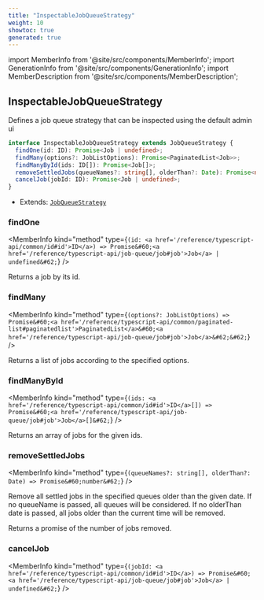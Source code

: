 ```yaml
---
title: "InspectableJobQueueStrategy"
weight: 10
showtoc: true
generated: true
---
```

<!-- This file was generated from the Vendure source. Do not modify. Instead, re-run the "docs:build" script -->
import MemberInfo from '@site/src/components/MemberInfo';
import GenerationInfo from '@site/src/components/GenerationInfo';
import MemberDescription from '@site/src/components/MemberDescription';


## InspectableJobQueueStrategy

<GenerationInfo sourceFile="packages/core/src/config/job-queue/inspectable-job-queue-strategy.ts" sourceLine="14" packageName="@vendure/core" />

Defines a job queue strategy that can be inspected using the default admin ui

```ts title="Signature"
interface InspectableJobQueueStrategy extends JobQueueStrategy {
  findOne(id: ID): Promise<Job | undefined>;
  findMany(options?: JobListOptions): Promise<PaginatedList<Job>>;
  findManyById(ids: ID[]): Promise<Job[]>;
  removeSettledJobs(queueNames?: string[], olderThan?: Date): Promise<number>;
  cancelJob(jobId: ID): Promise<Job | undefined>;
}
```
* Extends: <code><a href='/reference/typescript-api/job-queue/job-queue-strategy#jobqueuestrategy'>JobQueueStrategy</a></code>



<div className="members-wrapper">

### findOne

<MemberInfo kind="method" type={`(id: <a href='/reference/typescript-api/common/id#id'>ID</a>) => Promise&#60;<a href='/reference/typescript-api/job-queue/job#job'>Job</a> | undefined&#62;`}   />

Returns a job by its id.
### findMany

<MemberInfo kind="method" type={`(options?: JobListOptions) => Promise&#60;<a href='/reference/typescript-api/common/paginated-list#paginatedlist'>PaginatedList</a>&#60;<a href='/reference/typescript-api/job-queue/job#job'>Job</a>&#62;&#62;`}   />

Returns a list of jobs according to the specified options.
### findManyById

<MemberInfo kind="method" type={`(ids: <a href='/reference/typescript-api/common/id#id'>ID</a>[]) => Promise&#60;<a href='/reference/typescript-api/job-queue/job#job'>Job</a>[]&#62;`}   />

Returns an array of jobs for the given ids.
### removeSettledJobs

<MemberInfo kind="method" type={`(queueNames?: string[], olderThan?: Date) => Promise&#60;number&#62;`}   />

Remove all settled jobs in the specified queues older than the given date.
If no queueName is passed, all queues will be considered. If no olderThan
date is passed, all jobs older than the current time will be removed.

Returns a promise of the number of jobs removed.
### cancelJob

<MemberInfo kind="method" type={`(jobId: <a href='/reference/typescript-api/common/id#id'>ID</a>) => Promise&#60;<a href='/reference/typescript-api/job-queue/job#job'>Job</a> | undefined&#62;`}   />




</div>
